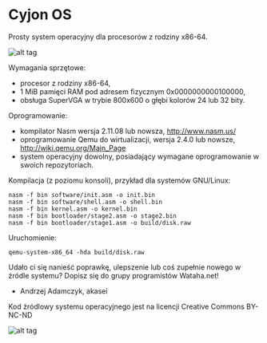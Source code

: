 # Cyjon OS
Prosty system operacyjny dla procesorów z rodziny x86-64.

![alt tag](http://wiki.osdev.org/images/a/a7/Wataha.png)

Wymagania sprzętowe:
- procesor z rodziny x86-64,
- 1 MiB pamięci RAM pod adresem fizycznym 0x0000000000100000,
- obsługa SuperVGA w trybie 800x600 o głębi kolorów 24 lub 32 bity.

Oprogramowanie:
- kompilator Nasm wersja 2.11.08 lub nowsza, http://www.nasm.us/
- oprogramowanie Qemu do wirtualizacji, wersja 2.4.0 lub nowsze, http://wiki.qemu.org/Main_Page
- system operacyjny dowolny, posiadający wymagane oprogramowanie w swoich repozytoriach.

Kompilacja (z poziomu konsoli), przykład dla systemów GNU/Linux:

    nasm -f bin software/init.asm -o init.bin
    nasm -f bin software/shell.asm -o shell.bin
    nasm -f bin kernel.asm -o kernel.bin
    nasm -f bin bootloader/stage2.asm -o stage2.bin
    nasm -f bin bootloader/stage1.asm -o build/disk.raw

Uruchomienie:

    qemu-system-x86_64 -hda build/disk.raw

Udało ci się nanieść poprawkę, ulepszenie lub coś zupełnie nowego w źródle systemu?
Dopisz się do grupy programistów Wataha.net!

- Andrzej Adamczyk, akasei

Kod źródlowy systemu operacyjnego jest na licencji Creative Commons BY-NC-ND

![alt tag](http://mirrors.creativecommons.org/presskit/buttons/80x15/png/by-nc-nd.png)
